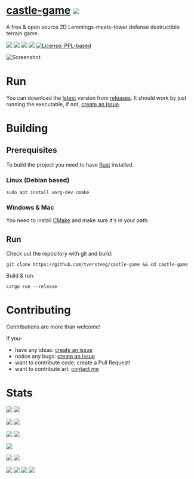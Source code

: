 # [castle-game](https://tversteeg.itch.io/castle-game) [![](https://img.shields.io/badge/chat-Riot.im-blue.svg)](https://riot.im/app/#/room/#castle-game:matrix.org)
A free & open source 2D Lemmings-meets-tower defense destructible terrain game.

[![](https://travis-ci.org/tversteeg/castle-game.svg?branch=master)](https://travis-ci.org/tversteeg/castle-game) 
[![](https://img.shields.io/crates/d/castle-game.svg)](#downloads)
[![](https://img.shields.io/crates/v/castle-game.svg)](https://crates.io/crates/castle-game)
[![](https://img.shields.io/github/commits-since/tversteeg/castle-game/latest.svg)]()
[![License: PPL-based](https://img.shields.io/badge/license-PPL--based-blue.svg)](https://raddle.me/f/freeAsInFreedom/23802/first-draft-of-a-ppl-based-copyfarleft-license-suitable-for)

![Screenshot](img/screengrab.gif?raw=true)

# Run

You can download the [latest](https://github.com/tversteeg/castle-game/releases/latest) version from [releases](https://github.com/tversteeg/castle-game/releases). It should work by just running the executable, if not, [create an issue](https://github.com/tversteeg/castle-game/issues/new).

# Building

## Prerequisites

To build the project you need to have [Rust](https://www.rustup.rs/) installed.

### Linux (Debian based)

    sudo apt install xorg-dev cmake

### Windows & Mac

You need to install [CMake](https://cmake.org/) and make sure it's in your path.

## Run

Check out the repository with git and build:

    git clone https://github.com/tversteeg/castle-game && cd castle-game
    
Build & run:
    
    cargo run --release

# Contributing

Contributions are more than welcome!

If you-

- have any ideas: [create an issue](https://github.com/tversteeg/castle-game/issues/new)
- notice any bugs: [create an issue](https://github.com/tversteeg/castle-game/issues/new)
- want to contribute code: create a Pull Request!
- want to contribute art: [contact me](mailto:thomasversteeg@gmx.com)

# Stats

[![](https://img.shields.io/liberapay/receives/tversteeg.svg)](https://liberapay.com/tversteeg/)
[![](https://img.shields.io/liberapay/patrons/tversteeg.svg)](https://liberapay.com/tversteeg/)

![](https://img.shields.io/github/issues-pr-raw/tversteeg/castle-game.svg)
![](https://img.shields.io/github/issues-pr-closed-raw/tversteeg/castle-game.svg)

![](https://img.shields.io/github/issues-raw/tversteeg/castle-game.svg)
![](https://img.shields.io/github/issues-closed-raw/tversteeg/castle-game.svg)

![](https://img.shields.io/github/contributors/tversteeg/castle-game.svg)

![](https://img.shields.io/github/commit-activity/y/tversteeg/castle-game.svg)
![](https://img.shields.io/github/last-commit/tversteeg/castle-game.svg)

![](https://img.shields.io/github/languages/count/tversteeg/castle-game.svg)
![](https://img.shields.io/github/languages/code-size/tversteeg/castle-game.svg)
[![](https://tokei.rs/b1/github/tversteeg/castle-game)](https://github.com/Aaronepower/tokei)
![](https://img.shields.io/github/repo-size/tversteeg/castle-game.svg)
